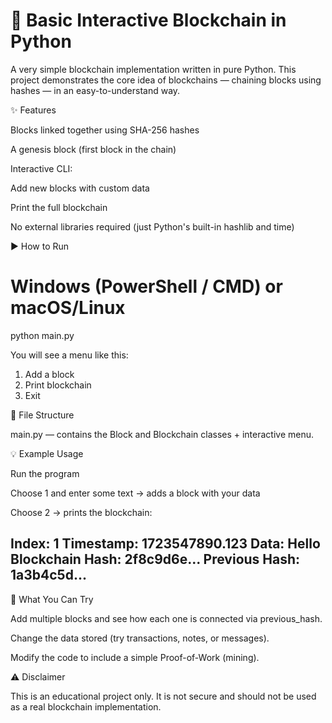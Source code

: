 # 🧱 Basic Interactive Blockchain in Python

A very simple blockchain implementation written in pure Python.
This project demonstrates the core idea of blockchains — chaining blocks using hashes — in an easy-to-understand way.

✨ Features

Blocks linked together using SHA-256 hashes

A genesis block (first block in the chain)

Interactive CLI:

Add new blocks with custom data

Print the full blockchain

No external libraries required (just Python's built-in hashlib and time)

▶️ How to Run
# Windows (PowerShell / CMD) or macOS/Linux
python main.py


You will see a menu like this:

1. Add a block
2. Print blockchain
3. Exit

📂 File Structure

main.py — contains the Block and Blockchain classes + interactive menu.

💡 Example Usage

Run the program

Choose 1 and enter some text → adds a block with your data

Choose 2 → prints the blockchain:

Index: 1
Timestamp: 1723547890.123
Data: Hello Blockchain
Hash: 2f8c9d6e...
Previous Hash: 1a3b4c5d...
----------------------------------------

🧪 What You Can Try

Add multiple blocks and see how each one is connected via previous_hash.

Change the data stored (try transactions, notes, or messages).

Modify the code to include a simple Proof-of-Work (mining).

⚠️ Disclaimer

This is an educational project only.
It is not secure and should not be used as a real blockchain implementation.
